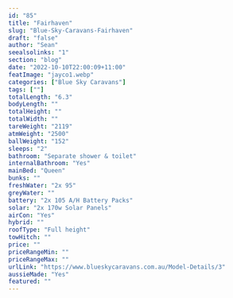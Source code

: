 ```yaml
---
id: "85"
title: "Fairhaven"
slug: "Blue-Sky-Caravans-Fairhaven"
draft: "false"
author: "Sean"
seealsolinks: "1"
section: "blog"
date: "2022-10-10T22:00:09+11:00"
featImage: "jayco1.webp"
categories: ["Blue Sky Caravans"]
tags: [""]
totalLength: "6.3"
bodyLength: ""
totalHeight: ""
totalWidth: ""
tareWeight: "2119"
atmWeight: "2500"
ballWeight: "152"
sleeps: "2"
bathroom: "Separate shower & toilet"
internalBathroom: "Yes"
mainBed: "Queen"
bunks: ""
freshWater: "2x 95"
greyWater: ""
battery: "2x 105 A/H Battery Packs"
solar: "2x 170w Solar Panels"
airCon: "Yes"
hybrid: ""
roofType: "Full height"
towHitch: ""
price: ""
priceRangeMin: ""
priceRangeMax: ""
urlLink: "https://www.blueskycaravans.com.au/Model-Details/3"
aussieMade: "Yes"
featured: ""
---
```

